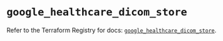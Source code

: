 # `google_healthcare_dicom_store`

Refer to the Terraform Registry for docs: [`google_healthcare_dicom_store`](https://registry.terraform.io/providers/hashicorp/google-beta/6.49.0/docs/resources/google_healthcare_dicom_store).
